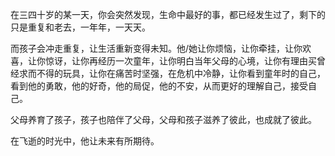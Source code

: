 



在三四十岁的某一天，你会突然发现，生命中最好的事，都已经发生过了，剩下的只是重复和老去，一年年，一天天。

而孩子会冲走重复，让生活重新变得未知。他/她让你烦恼，让你牵挂，让你欢喜，让你惊讶，让你再经历一次童年，让你明白当年父母的心境，让你有理由买曾经求而不得的玩具，让你在痛苦时坚强，在危机中冷静，让你看到童年时的自己，看到他的勇敢，他的好奇，他的局促，他的不安，从而更好的理解自己，接受自己。

父母养育了孩子，孩子也陪伴了父母，父母和孩子滋养了彼此，也成就了彼此。

在飞逝的时光中，他让未来有所期待。





